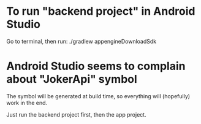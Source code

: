 # To run "backend project" in Android Studio

Go to terminal, then run:
./gradlew appengineDownloadSdk

# Android Studio seems to complain about "JokerApi" symbol
The symbol will be generated at build time, so everything will (hopefully) work in the end.

Just run the backend project first, then the app project.